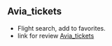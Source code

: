 ## Avia_tickets

- Flight search, add to favorites.
- link for review [Avia_tickets]([https://alexsey92.github.io/avia_tickets/dist/index.html)
